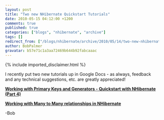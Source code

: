 ```yaml
---
layout: post
title: "Two new NHibernate Quickstart Tutorials"
date: 2010-05-15 04:12:00 +1200
comments: true
published: true
categories: ["blogs", "nhibernate", "archive"]
tags: []
redirect_from: ["/blogs/nhibernate/archive/2010/05/14/two-new-nhibernate-quickstart-tutorials.aspx/"]
author: BobPalmer
gravatar: b57e71c1a3aa72469b644b92fabcaaac
---
```

{% include imported_disclaimer.html %}
<p>I recently put two new tutorials up in Google Docs - as always, feedback and any technical suggestions, etc. are greatly appreciated!</p>
<p><strong><a href="http://docs.google.com/Doc?docid=0AUP-rKyyUMKhZGczejdxeHZfMjRmM2NoMnJmNw&amp;hl=en" title="Working with Primary Keys and Generators - Quickstart with NHibernate (Part 4)">Working with Primary Keys and Generators - Quickstart with NHibernate (Part 4)</a></strong></p>
<p><strong><a href="http://docs.google.com/Doc?docid=0AUP-rKyyUMKhZGczejdxeHZfMjZkdjd3cjJnMg&amp;hl=en" title="Working with Many to Many relationships in NHibernate">Working with Many to Many relationships in NHibernate</a></strong></p>
<p>-Bob</p>
<p>&nbsp;</p>
